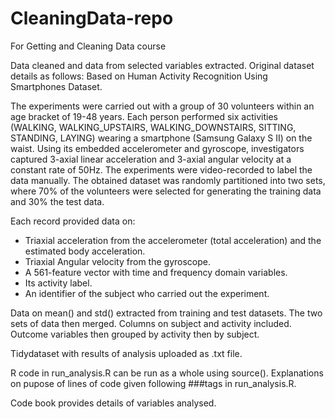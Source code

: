 # CleaningData-repo
For Getting and Cleaning Data course

Data cleaned and data from selected variables extracted.
Original dataset details as follows:
Based on Human Activity Recognition Using Smartphones Dataset.

The experiments were carried out with a group of 30 volunteers within an age bracket of 19-48 years. Each person performed six activities (WALKING, WALKING_UPSTAIRS, WALKING_DOWNSTAIRS, SITTING, STANDING, LAYING) wearing a smartphone (Samsung Galaxy S II) on the waist. Using its embedded accelerometer and gyroscope, investigators captured 3-axial linear acceleration and 3-axial angular velocity at a constant rate of 50Hz. The experiments were video-recorded to label the data manually. The obtained dataset was randomly partitioned into two sets, where 70% of the volunteers were selected for generating the training data and 30% the test data. 

Each record provided data on:
- Triaxial acceleration from the accelerometer (total acceleration) and the estimated body acceleration.
- Triaxial Angular velocity from the gyroscope. 
- A 561-feature vector with time and frequency domain variables. 
- Its activity label. 
- An identifier of the subject who carried out the experiment.

Data on mean() and std() extracted from training and test datasets. The two sets of data then merged.
Columns on subject and activity included.
Outcome variables then grouped by activity then by subject.

Tidydataset with results of analysis uploaded as .txt file. 

R code in run_analysis.R can be run as a whole using source().
Explanations on  pupose of lines of code given following ###tags in run_analysis.R.

Code book provides details of variables analysed.

